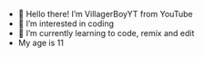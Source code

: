 - 👋 Hello there! I’m VillagerBoyYT from YouTube
- 👀 I’m interested in coding
- 🌱 I’m currently learning to code, remix and edit
- My age is 11
<!---
VillagerBoyYTGitHub/VillagerBoyYTGitHub is a ✨ special ✨ repository because its `README.md` (this file) appears on your GitHub profile.
You can click the Preview link to take a look at your changes.
--->
